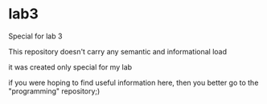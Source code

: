 # lab3
Special for lab 3

This repository doesn't carry any semantic and informational load

it was created only special for my lab

if you were hoping to find useful information here, then you better go to the "programming" repository;)

